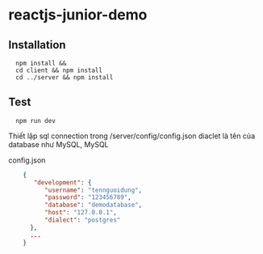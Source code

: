 # reactjs-junior-demo

## Installation
```
  npm install &&
  cd client && npm install
  cd ../server && npm install
```
## Test
```
  npm run dev
```
Thiết lập sql connection trong /server/config/config.json
diaclet là tên của database như MySQL, MySQL

config.json
```json
    {
       "development": {
          "username": "tennguoidung",
          "password": "123456789",
          "database": "demodatabase",
          "host": "127.0.0.1",
          "dialect": "postgres"
      },
      ...
    }
```
